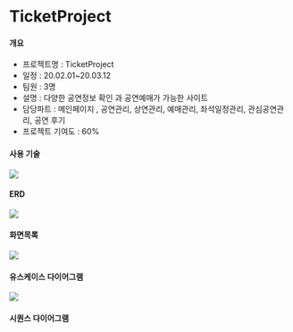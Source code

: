 # TicketProject
<h4>개요</h4>
<ul>
  <li>프로젝트명 : TicketProject</li>
  <li>일정 : 20.02.01~20.03.12</li>
  <li>팀원 : 3명</li>
  <li>설명 : 다양한 공연정보 확인 과 공연예매가 가능한 사이트 </li> 
  <li>담당파트 : 메인페이지 , 공연관리, 상연관리, 예매관리, 좌석일정관리, 관심공연관리, 공연 후기 
  <li>프로젝트 기여도 : 60%
</ul>
<h4>사용 기술</h4>
<img src="https://user-images.githubusercontent.com/62685492/77758883-1bea9900-7077-11ea-8c02-cb89964bcc2e.png"></img>
<h4>ERD</h4>
<img src="https://user-images.githubusercontent.com/62685492/77760284-6c62f600-7079-11ea-908f-ff5f64640c4e.png"></img>
<h4>화면목록</h4>
<img src="https://user-images.githubusercontent.com/62685492/77763412-615e9480-707e-11ea-98fc-64fde9c5062f.jpg"></img>
<h4>유스케이스 다이어그램</h4>
<img src="https://user-images.githubusercontent.com/62685492/77762877-87d00000-707d-11ea-82b4-65e761e5717c.png"></img>
<h4>시퀀스 다이어그램</h4>


